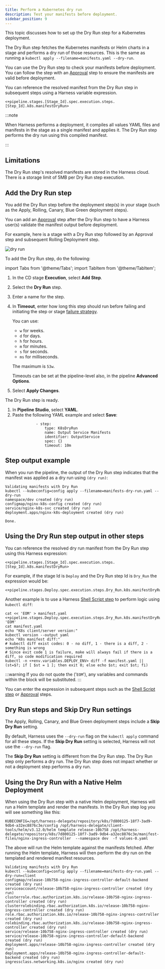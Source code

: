 ```yaml
---
title: Perform a Kubernetes dry run
description: Test your manifests before deployment.
sidebar_position: 9
---
```



This topic discusses how to set up the Dry Run step for a Kubernetes deployment.

The Dry Run step fetches the Kubernetes manifests or Helm charts in a stage and performs a dry run of those resources. This is the same as running a `kubectl apply --filename=manifests.yaml --dry-run`.

You can use the Dry Run step to check your manifests before deployment. You can follow the step with an [Approval](/docs/category/approvals/) step to ensure the manifests are valid before deployment.

You can reference the resolved manifest from the Dry Run step in subsequent steps using a Harness variable expression.

```
<+pipeline.stages.[Stage_Id].spec.execution.steps.[Step_Id].k8s.manifestDryRun>
```

:::note

When Harness performs a deployment, it compiles all values YAML files and manifests in the stage as a single manifest and applies it. The Dry Run step performs the dry run using this compiled manifest.

:::

## Limitations

The Dry Run step's resolved manifests are stored in the Harness cloud. There is a storage limit of 5MB per Dry Run step execution.


## Add the Dry Run step

You add the Dry Run step before the deployment step(s) in your stage (such as the Apply, Rolling, Canary, Blue Green deployment steps). 

You can add an [Approval](/docs/category/approvals/) step after the Dry Run step to have a Harness user(s) validate the manifest output before deployment.

For example, here is a stage with a Dry Run step followed by an Approval step and subsequent Rolling Deployment step.

![dry run](static/9feaeaab45b1c59f1ca71b4d1eb9936a03690198586f9f1d752b98710d6ccd6a.png)

To add the Dry Run step, do the following:


import Tabs from '@theme/Tabs';
import TabItem from '@theme/TabItem';


<Tabs>
  <TabItem value="Visual" label="Visual" default>


1. In the CD stage **Execution**, select **Add Step**.
2. Select the **Dry Run** step.
3. Enter a name for the step.
4. In **Timeout**, enter how long this step should run before failing and initiating the step or stage [failure strategy](/docs/platform/pipelines/failure-handling/define-a-failure-strategy-on-stages-and-steps).

    You can use:

   - `w` for weeks.
   - `d` for days.
   - `h` for hours.
   - `m` for minutes.
   - `s` for seconds.
   - `ms` for milliseconds.

   The maximum is `53w`.

   Timeouts can be set at the pipeline-level also, in the pipeline **Advanced Options**.
5. Select **Apply Changes**.

The Dry Run step is ready.


</TabItem>
  <TabItem value="YAML" label="YAML">


1. In **Pipeline Studio**, select **YAML**.
2. Paste the following YAML example and select **Save**:

```
              - step:
                  type: K8sDryRun
                  name: Output Service Manifests
                  identifier: OutputService
                  spec: {}
                  timeout: 10m
```


</TabItem>
</Tabs>


## Step output example

When you run the pipeline, the output of the Dry Run step indicates that the manifest was applied as a dry run using `(dry run)`:

```Sh
Validating manifests with Dry Run
kubectl --kubeconfig=config apply --filename=manifests-dry-run.yaml --dry-run
namespace/dev created (dry run)
configmap/nginx-k8s-config created (dry run)
service/nginx-k8s-svc created (dry run)
deployment.apps/nginx-k8s-deployment created (dry run)

Done.
```

## Using the Dry Run step output in other steps

You can reference the resolved dry run manifest from the Dry Run step using this Harness expression:

```
<+pipeline.stages.[Stage_Id].spec.execution.steps.[Step_Id].k8s.manifestDryRun>
```

For example, if the stage Id is `Deploy` and the Dry Run step Id is `Dry_Run` the expression would be:

```
<+pipeline.stages.Deploy.spec.execution.steps.Dry_Run.k8s.manifestDryRun>
```

Another example is to use a Harness [Shell Script step](/docs/continuous-delivery/x-platform-cd-features/cd-steps/utilities/shell-script-step) to perform logic using `kubectl diff`:

```
cat << 'EOM' > manifest.yaml
<+pipeline.stages.Deploy.spec.execution.steps.Dry_Run.k8s.manifestDryRun>
'EOM'
cat manifest.yaml
echo "K8s client/server version:"
kubectl version --output yaml
echo "K8s manifest diff:"
# kubectl diff exist codes: 0 - no diff, 1 - there is a diff, 2 - something is wrong
# Since exit code 1 is failure, make will always fail if there is a diff, so code modification required
kubectl -n <+env.variables.DEPLOY_ENV> diff -f manifest.yaml || (st=$?; if [ $st = 1 ]; then exit 0; else echo $st; exit $st; fi)
```

:::warning
If you do not quote the ('`EOM`'), any variables and commands within the block will be substituted.
:::


You can enter the expression in subsequent steps such as the [Shell Script step](/docs/continuous-delivery/x-platform-cd-features/cd-steps/utilities/shell-script-step) or [Approval](/docs/category/approvals/) steps.


## Dry Run steps and Skip Dry Run settings

The Apply, Rolling, Canary, and Blue Green deployment steps include a **Skip Dry Run** setting.


By default, Harness uses the `--dry-run` flag on the `kubectl apply` command for all these steps. If the **Skip Dry Run** setting is selected, Harness will not use the `--dry-run` flag.

The **Skip Dry Run** setting is different from the Dry Run step. The Dry Run step only performs a dry run. The Dry Run step does not impact whether or not a deployment step performs a dry run.


## Using the Dry Run with a Native Helm Deployment

When using the Dry Run step with a native Helm deployment, Harness will run a Helm template and render the manifests. In the  Dry Run step log you will see something like this:

```
KUBECONFIG=/opt/harness-delegate/repository/k8s/7d800125-18f7-3ad9-9db4-a32ec8876c3e/config /opt/harness-delegate/client-tools/helm/v3.12.0/helm template release-10b758 /opt/harness-delegate/repository/k8s/7d800125-18f7-3ad9-9db4-a32ec8876c3e/manifest-files/nginx-ingress-controller  --namespace dev  -f values-0.yaml
```

The above will run the Helm template against the manifests fetched. After running the Helm template, Harness will then perform the dry run on the templated and rendered manifest resources.

```
Validating manifests with Dry Run
kubectl --kubeconfig=config apply --filename=manifests-dry-run.yaml --dry-run=client
configmap/release-10b758-nginx-ingress-controller-default-backend created (dry run)
serviceaccount/release-10b758-nginx-ingress-controller created (dry run)
clusterrole.rbac.authorization.k8s.io/release-10b758-nginx-ingress-controller created (dry run)
clusterrolebinding.rbac.authorization.k8s.io/release-10b758-nginx-ingress-controller created (dry run)
role.rbac.authorization.k8s.io/release-10b758-nginx-ingress-controller created (dry run)
rolebinding.rbac.authorization.k8s.io/release-10b758-nginx-ingress-controller created (dry run)
service/release-10b758-nginx-ingress-controller created (dry run)
service/release-10b758-nginx-ingress-controller-default-backend created (dry run)
deployment.apps/release-10b758-nginx-ingress-controller created (dry run)
deployment.apps/release-10b758-nginx-ingress-controller-default-backend created (dry run)
ingressclass.networking.k8s.io/nginx created (dry run)
```



